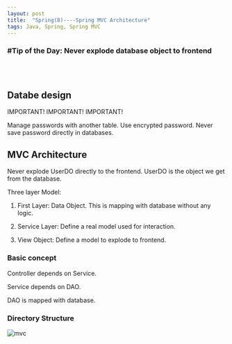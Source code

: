 ```yaml
---
layout: post
title:  "Spring(8)----Spring MVC Architecture"
tags: Java, Spring, Spring MVC
---
```

### \#Tip of the Day: Never explode database object to frontend

<br/><br/>

## Databe design

IMPORTANT! IMPORTANT! IMPORTANT!

Manage passwords with another table. Use encrypted password. Never save password directly in databases.

## MVC Architecture

Never explode UserDO directly to the frontend. UserDO is the object we get from the database.

Three layer Model:

1. First Layer: Data Object. This is mapping with database without any logic.

2. Service Layer: Define a real model used for interaction.

3. View Object: Define a model to explode to frontend.

### Basic concept

Controller depends on Service. 

Service depends on DAO.

DAO is mapped with database.

### Directory Structure

![mvc]({{site.baseurl}}/assets/images/20190503/mvc.png)